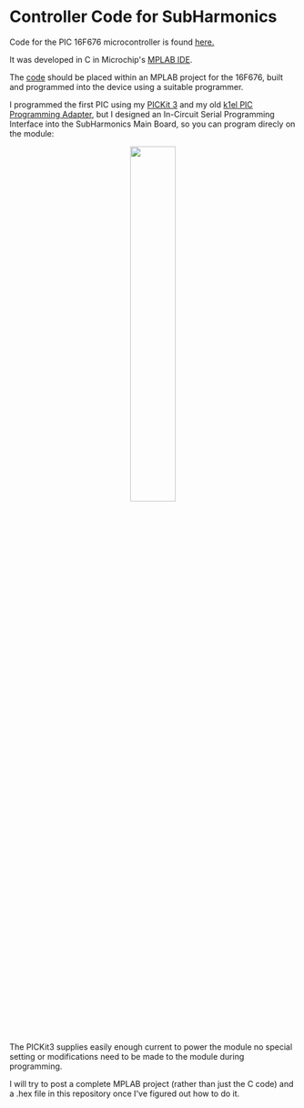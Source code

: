 # Controller Code for SubHarmonics

Code for the PIC 16F676 microcontroller is found [here.](https://github.com/m0xpd/SubHarmonics/blob/main/Controller/Divide_Controller.c)

It was developed in C in Microchip's [MPLAB IDE](https://www.microchip.com/en-us/tools-resources/develop/mplab-x-ide).

The [code](https://github.com/m0xpd/SubHarmonics/blob/main/Controller/Divide_Controller.c) should be placed within an MPLAB project for the 16F676, built and programmed into the device using a suitable programmer.

I programmed the first PIC using my [PICKit 3](https://www.microchip.com/en-us/development-tool/PG164130) and my old [k1el PIC Programming Adapter](https://hamcrafters2.com/PICPGM.html), but I designed an In-Circuit Serial Programming 
Interface into the SubHarmonics Main Board, so you can program direcly on the module:
<p align='center', width=100%>
<img width=40%, src="https://user-images.githubusercontent.com/3152962/236197306-bf2e7ddb-bf9c-495e-948b-5d6adda1a3b3.png">
</p>

The PICKit3 supplies easily enough current to power the module no special setting or modifications need to be made to the module during programming.

I will try to post a complete MPLAB project (rather than just the C code) and a .hex file in this repository once I've figured out how to do it.
